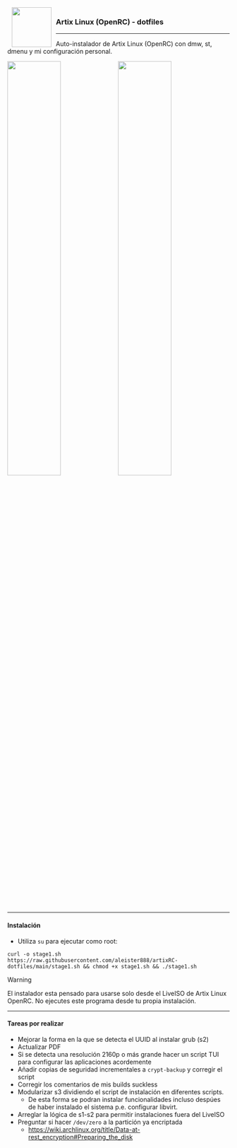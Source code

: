 <img src="https://raw.githubusercontent.com/aleister888/artixRC-dotfiles/master/assets/artix-linux.png" align="left" height="90px" hspace="10px" vspace="0px">

### Artix Linux (OpenRC) - dotfiles

----

Auto-instalador de Artix Linux (OpenRC) con dmw, st, dmenu y mi configuración personal.

<p float="center">
	<img src="https://raw.githubusercontent.com/aleister888/artixRC-dotfiles/main/assets/screenshots/screenshot1.jpg" width="49%" />
	<img src="https://raw.githubusercontent.com/aleister888/artixRC-dotfiles/main/assets/screenshots/screenshot2.jpg" width="49%" />
</p>

---

#### Instalación

- Utiliza `su` para ejecutar como root:

```
curl -o stage1.sh https://raw.githubusercontent.com/aleister888/artixRC-dotfiles/main/stage1.sh && chmod +x stage1.sh && ./stage1.sh
```

> [!WARNING]
> El instalador esta pensado para usarse solo desde el LiveISO de Artix Linux OpenRC. No ejecutes este programa desde tu propia instalación.

---

#### Tareas por realizar

- Mejorar la forma en la que se detecta el UUID al instalar grub (s2)
- Actualizar PDF
- Si se detecta una resolución 2160p o más grande hacer un script TUI para configurar las aplicaciones acordemente
- Añadir copias de seguridad incrementales a `crypt-backup` y corregir el script
- Corregir los comentarios de mis builds suckless
- Modularizar s3 dividiendo el script de instalación en diferentes scripts.
	- De esta forma se podran instalar funcionalidades incluso despúes de haber instalado el sistema p.e. configurar libvirt.
- Arreglar la lógica de s1-s2 para permitir instalaciones fuera del LiveISO
- Preguntar si hacer `/dev/zero` a la partición ya encriptada
	- https://wiki.archlinux.org/title/Data-at-rest_encryption#Preparing_the_disk
